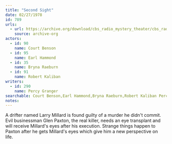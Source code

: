 ```yaml
---
title: "Second Sight"
date: 02/27/1978
id: 789
urls: 
  - url: https://archive.org/download/cbs_radio_mystery_theater/cbs_radio_mystery_theater-0751-0800.zip/cbs_radio_mystery_theater-0751-0800%2Fcbsrmt_0789_second_sight.mp3
    source: archive-org
actors:  
  - id: 90
    name: Court Benson  
  - id: 95
    name: Earl Hammond  
  - id: 35
    name: Bryna Raeburn  
  - id: 91
    name: Robert Kaliban
writers:  
  - id: 290
    name: Percy Granger
searchable: Court Benson,Earl Hammond,Bryna Raeburn,Robert Kaliban Percy Granger
notes:  
---
```

A drifter named Larry Millard is found guilty of a murder he didn't commit. Evil businessman Glen Paxton, the real killer, needs an eye transplant and will receive Millard's eyes after his execution. Strange things happen to Paxton after he gets Millard's eyes which give him a new perspective on life.